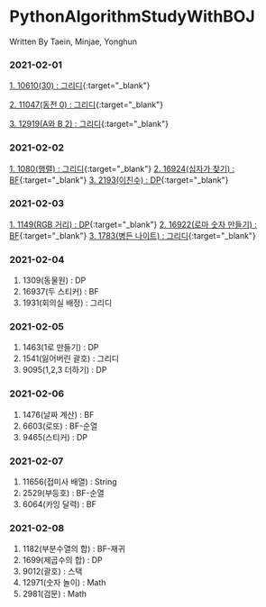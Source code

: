 # PythonAlgorithmStudyWithBOJ

 Written By Taein, Minjae, Yonghun

### 2021-02-01
 [1. 10610(30) : 그리디](https://www.acmicpc.net/problem/10610){:target="_blank"}
 
 [2. 11047(동전 0) : 그리디](https://www.acmicpc.net/problem/11047){:target="_blank"}
 
 [3. 12919(A와 B 2) : 그리디](https://www.acmicpc.net/problem/12919){:target="_blank"}
 
### 2021-02-02
 [1. 1080(행렬) : 그리디](https://www.acmicpc.net/problem/1080){:target="_blank"}
 [2. 16924(십자가 찾기) : BF](https://www.acmicpc.net/problem/16924){:target="_blank"}
 [3. 2193(이친수) : DP](https://www.acmicpc.net/problem/2193){:target="_blank"}

### 2021-02-03
 [1. 1149(RGB 거리) : DP](https://www.acmicpc.net/problem/1149){:target="_blank"}
 [2. 16922(로마 숫자 만들기) : BF](https://www.acmicpc.net/problem/16922){:target="_blank"}
 [3. 1783(병든 나이트) : 그리디](https://www.acmicpc.net/problem/1783){:target="_blank"}

### 2021-02-04
 1. 1309(동물원) : DP
 2. 16937(두 스티커) : BF
 3. 1931(회의실 배정) : 그리디

### 2021-02-05
 1. 1463(1로 만들기) : DP
 2. 1541(잃어버린 괄호) : 그리디
 3. 9095(1,2,3 더하기) : DP

### 2021-02-06
 1. 1476(날짜 계산) : BF
 2. 6603(로또) : BF-순열
 3. 9465(스티커) : DP
 
### 2021-02-07
 1. 11656(접미사 배열) : String
 2. 2529(부등호) : BF-순열
 3. 6064(카잉 달력) : BF

### 2021-02-08
 1. 1182(부분수열의 합) : BF-재귀
 2. 1699(제곱수의 합) : DP
 3. 9012(괄호) : 스택
 4. 12971(숫자 놀이) : Math
 5. 2981(검문) : Math
